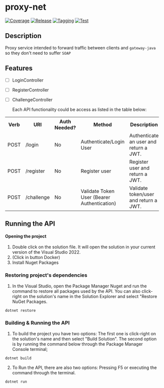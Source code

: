 # proxy-net

[![Coverage](https://github.com/hawks-atlanta/proxy-net/actions/workflows/coverage.yaml/badge.svg)](https://github.com/hawks-atlanta/proxy-net/actions/workflows/coverage.yaml) [![Release](https://github.com/hawks-atlanta/proxy-net/actions/workflows/release.yaml/badge.svg)](https://github.com/hawks-atlanta/proxy-net/actions/workflows/release.yaml) [![Tagging](https://github.com/hawks-atlanta/proxy-net/actions/workflows/tagging.yaml/badge.svg)](https://github.com/hawks-atlanta/proxy-net/actions/workflows/tagging.yaml) [![Test](https://github.com/hawks-atlanta/proxy-net/actions/workflows/testing.yaml/badge.svg)](https://github.com/hawks-atlanta/proxy-net/actions/workflows/testing.yaml) 

## Description

Proxy service intended to forward traffic between clients and `gateway-java` so they don't need to suffer `SOAP`

## Features

- [ ] LoginController

- [ ] RegisterController

- [ ] ChallengeController

  Each API functionality could be access as listed in the table below:

<table>
  <tbody>
    <tr>
      <th>Verb</th>
      <th>URI</th>
      <th>Auth Needed?</th>
      <th>Method</th>
      <th>Description</th>
    </tr>
    <tr>
      <td>POST</td>
      <td>/login</td>
      <td class='text-align:center'>No</td>
      <td>Authenticate/Login User</td>
      <td>Authenticate an user and return a JWT.</td>
    </tr>
    <tr>
      <td>POST</td>
      <td>/register</td>
      <td class='text-align:center'>No</td>
      <td>Register user</td>
      <td>Register user and return a JWT.</td>
    </tr>    
    <tr>
      <td>POST</td>
      <td>/challenge</td>
      <td class='text-align:center'>No</td>
      <td>Validate Token User (Bearer Authentication)</td>
      <td>Validate token/user and return a JWT.</td>
    </tr>
  </tbody>
</table>

## Running the API

#### Opening the project

1. Double click on the solution file. It will open the solution in your current version of the Visual Studio 2022.
1. (Click in button Docker)
1. Install Nuget Packages


### Restoring project's dependencies

1. In the Visual Studio, open the Package Manager Nuget and run the command to restore all packages used by the API. You can also click-right on the solution's name in the Solution Explorer and select "Restore NuGet Packages.

```sh
dotnet restore
```

### Building & Running the API

1. To build the project you have two options: The first one is click-right on the solution's name and then select "Build Solution". The second option is by running the command below through the Package Manager Console terminal;

```sh
dotnet build
```

2. To Run the API, there are also two options: Pressing F5 or executing the command through the terminal. 

```sh
dotnet run
```
